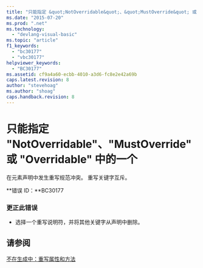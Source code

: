 ```yaml
---
title: "只能指定 &quot;NotOverridable&quot;、&quot;MustOverride&quot; 或 &quot;Overridable&quot; 中的一个 | Microsoft Docs"
ms.date: "2015-07-20"
ms.prod: ".net"
ms.technology: 
  - "devlang-visual-basic"
ms.topic: "article"
f1_keywords: 
  - "bc30177"
  - "vbc30177"
helpviewer_keywords: 
  - "BC30177"
ms.assetid: cf9a4a60-ecbb-4010-a3d6-fc8e2e42a69b
caps.latest.revision: 8
author: "stevehoag"
ms.author: "shoag"
caps.handback.revision: 8
---
```

# 只能指定 &quot;NotOverridable&quot;、&quot;MustOverride&quot; 或 &quot;Overridable&quot; 中的一个
在元素声明中发生重写规范冲突。 重写关键字互斥。  
  
 **错误 ID：**BC30177  
  
### 更正此错误  
  
-   选择一个重写说明符，并将其他关键字从声明中删除。  
  
## 请参阅  
 [不在生成中：重写属性和方法](http://msdn.microsoft.com/zh-cn/2167e8f5-1225-4b13-9ebd-02591ba90213)
